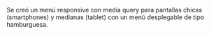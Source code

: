 Se creó un menú responsive con media query para pantallas chicas (smartphones) y medianas (tablet) con un menú desplegable de tipo hamburguesa. 
